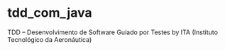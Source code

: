 # tdd_com_java
TDD – Desenvolvimento de Software Guiado por Testes by ITA (Instituto Tecnológico da Aeronáutica)
